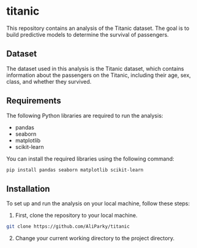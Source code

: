 # titanic

This repository contains an analysis of the Titanic dataset. The goal is to build predictive models to determine the survival of passengers.

## Dataset

The dataset used in this analysis is the Titanic dataset, which contains information about the passengers on the Titanic, including their age, sex, class, and whether they survived.

## Requirements

The following Python libraries are required to run the analysis:
- pandas
- seaborn
- matplotlib
- scikit-learn

You can install the required libraries using the following command:
```bash
pip install pandas seaborn matplotlib scikit-learn
```

## Installation
To set up and run the analysis on your local machine, follow these steps:

1. First, clone the repository to your local machine.
```bash
git clone https://github.com/AliParky/titanic
```
2. Change your current working directory to the project directory.